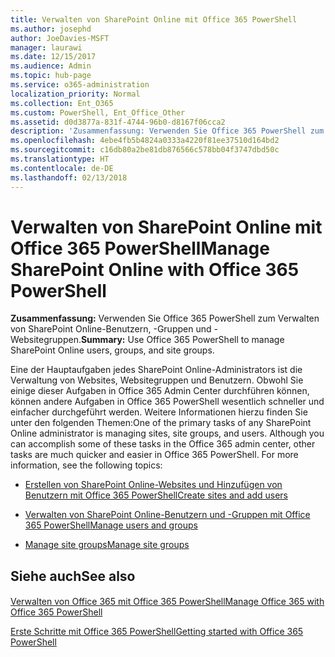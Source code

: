 ```yaml
---
title: Verwalten von SharePoint Online mit Office 365 PowerShell
ms.author: josephd
author: JoeDavies-MSFT
manager: laurawi
ms.date: 12/15/2017
ms.audience: Admin
ms.topic: hub-page
ms.service: o365-administration
localization_priority: Normal
ms.collection: Ent_O365
ms.custom: PowerShell, Ent_Office_Other
ms.assetid: d0d3877a-831f-4744-96b0-d8167f06cca2
description: 'Zusammenfassung: Verwenden Sie Office 365 PowerShell zum Verwalten von SharePoint Online-Benutzern, -Gruppen und -Websitegruppen.'
ms.openlocfilehash: 4ebe4fb5b4824a0333a4220f81ee37510d164bd2
ms.sourcegitcommit: c16db80a2be81db876566c578bb04f3747dbd50c
ms.translationtype: HT
ms.contentlocale: de-DE
ms.lasthandoff: 02/13/2018
---
```

# <a name="manage-sharepoint-online-with-office-365-powershell"></a><span data-ttu-id="5b97d-103">Verwalten von SharePoint Online mit Office 365 PowerShell</span><span class="sxs-lookup"><span data-stu-id="5b97d-103">Manage SharePoint Online with Office 365 PowerShell</span></span>

 <span data-ttu-id="5b97d-104">**Zusammenfassung:** Verwenden Sie Office 365 PowerShell zum Verwalten von SharePoint Online-Benutzern, -Gruppen und -Websitegruppen.</span><span class="sxs-lookup"><span data-stu-id="5b97d-104">**Summary:** Use Office 365 PowerShell to manage SharePoint Online users, groups, and site groups.</span></span>
  
<span data-ttu-id="5b97d-p101">Eine der Hauptaufgaben jedes SharePoint Online-Administrators ist die Verwaltung von Websites, Websitegruppen und Benutzern. Obwohl Sie einige dieser Aufgaben in Office 365 Admin Center durchführen können, können andere Aufgaben in Office 365 PowerShell wesentlich schneller und einfacher durchgeführt werden. Weitere Informationen hierzu finden Sie unter den folgenden Themen:</span><span class="sxs-lookup"><span data-stu-id="5b97d-p101">One of the primary tasks of any SharePoint Online administrator is managing sites, site groups, and users. Although you can accomplish some of these tasks in the Office 365 admin center, other tasks are much quicker and easier in Office 365 PowerShell. For more information, see the following topics:</span></span>
  
- [<span data-ttu-id="5b97d-108">Erstellen von SharePoint Online-Websites und Hinzufügen von Benutzern mit Office 365 PowerShell</span><span class="sxs-lookup"><span data-stu-id="5b97d-108">Create sites and add users</span></span>](http://technet.microsoft.com/library/c55d4ccf-ab36-481a-a285-c40234e11abd.aspx)
    
- [<span data-ttu-id="5b97d-109">Verwalten von SharePoint Online-Benutzern und -Gruppen mit Office 365 PowerShell</span><span class="sxs-lookup"><span data-stu-id="5b97d-109">Manage users and groups</span></span>](http://technet.microsoft.com/library/9680af2e-a965-4e62-92ee-da72105c7800.aspx)
    
- [<span data-ttu-id="5b97d-110">Manage site groups</span><span class="sxs-lookup"><span data-stu-id="5b97d-110">Manage site groups</span></span>](http://technet.microsoft.com/library/122f4099-c78d-4cce-bab0-4343b04596ae.aspx)
    
## <a name="see-also"></a><span data-ttu-id="5b97d-111">Siehe auch</span><span class="sxs-lookup"><span data-stu-id="5b97d-111">See also</span></span>

#### 

[<span data-ttu-id="5b97d-112">Verwalten von Office 365 mit Office 365 PowerShell</span><span class="sxs-lookup"><span data-stu-id="5b97d-112">Manage Office 365 with Office 365 PowerShell</span></span>](manage-office-365-with-office-365-powershell.md)
  
[<span data-ttu-id="5b97d-113">Erste Schritte mit Office 365 PowerShell</span><span class="sxs-lookup"><span data-stu-id="5b97d-113">Getting started with Office 365 PowerShell</span></span>](getting-started-with-office-365-powershell.md)

